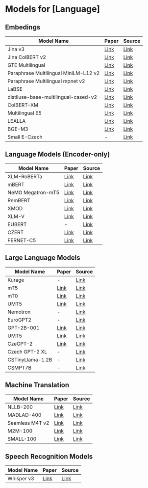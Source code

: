 # Models for [Language]

## Embedings

| Model Name | Paper | Source |
|------ | ----- | ---- |
| Jina v3 | [Link](https://arxiv.org/abs/2409.10173) | [Link](https://huggingface.co/jinaai/jina-embeddings-v3)|
| Jina ColBERT v2 | [Link](https://huggingface.co/papers/2408.16672) | [Link](https://huggingface.co/jinaai/jina-colbert-v2)|
| GTE Multilingual | [Link](https://arxiv.org/pdf/2407.19669) | [Link](https://huggingface.co/Alibaba-NLP/gte-multilingual-base) |
| Paraphrase Multilingual MiniLM-L12 v2 | [Link](https://huggingface.co/papers/1908.10084) | [Link](https://huggingface.co/sentence-transformers/paraphrase-multilingual-MiniLM-L12-v2) |
| Paraphrase Multilingual mpnet v2 | [Link](https://huggingface.co/papers/1908.10084) | [Link](https://huggingface.co/sentence-transformers/paraphrase-multilingual-mpnet-base-v2) |
| LaBSE | [Link](https://arxiv.org/abs/2007.01852) | [Link](https://huggingface.co/sentence-transformers/LaBSE) |
| distiluse-base-multilingual-cased-v2 | [Link](https://huggingface.co/papers/1908.10084) | [Link](https://huggingface.co/sentence-transformers/distiluse-base-multilingual-cased-v2) |
| ColBERT-XM | [Link](https://huggingface.co/papers/2402.15059) | [Link](https://huggingface.co/antoinelouis/colbert-xm) |
| Multilingual E5 | [Link](https://huggingface.co/papers/2402.05672) | [Link](https://huggingface.co/intfloat/multilingual-e5-large) |
| LEALLA | [Link](https://huggingface.co/papers/2302.08387) | [Link](https://huggingface.co/setu4993/LEALLA-base) |
| BGE-M3 | [Link](https://huggingface.co/papers/2402.03216) | [Link](https://huggingface.co/BAAI/bge-m3) |
| Small E-Czech | - | [Link](https://huggingface.co/Seznam/small-e-czech) |

## Language Models (Encoder-only)

| Model Name | Paper | Source |
|------ | ----- | ---- |
| XLM-RoBERTa | [Link](https://huggingface.co/papers/1911.02116) | [Link](https://huggingface.co/FacebookAI/xlm-roberta-base) |
| mBERT | [Link](https://huggingface.co/papers/1810.04805) | [Link](https://huggingface.co/google-bert/bert-base-multilingual-uncased) |
| NeMO Megatron-mT5 | [Link](https://arxiv.org/pdf/1909.08053) | [Link](https://huggingface.co/nvidia/nemo-megatron-mt5-3B) |
| RemBERT | [Link](https://huggingface.co/papers/2010.12821) | [Link](https://huggingface.co/google/rembert) |
| XMOD | [Link](https://aclanthology.org/2022.naacl-main.255/) | [Link](https://huggingface.co/facebook/xmod-base) |
| XLM-V | [Link](https://huggingface.co/papers/2301.10472) | [Link](https://huggingface.co/facebook/xlm-v-base) |
| EUBERT | - | [Link](https://huggingface.co/EuropeanParliament/EUBERT) |
| CZERT | [Link](https://aclanthology.org/2021.ranlp-1.149) | [Link](https://huggingface.co/UWB-AIR/Czert-A-base-uncased) |
| FERNET-C5 | [Link](https://link.springer.com/chapter/10.1007/978-3-030-89579-2_3) | [Link](https://huggingface.co/fav-kky/FERNET-C5) |

## Large Language Models

| Model Name | Paper | Source |
|------ | ----- | ---- |
| Kurage | - | [Link](https://huggingface.co/lightblue/kurage-multilingual) |
| mT5 | [Link](https://huggingface.co/papers/2010.11934) | [Link](https://huggingface.co/google/mt5-base) |
| mT0 | [Link](https://huggingface.co/papers/2211.01786) | [Link](https://huggingface.co/bigscience/mt0-xxl) |
| UMT5 | [Link](https://openreview.net/forum?id=kXwdL1cWOAi) | [Link](https://huggingface.co/google/umt5-xl) |
| Nemotron | - | [Link](https://huggingface.co/nvidia/nemotron-3-8b-base-4k) |
| EuroGPT2 | - | [Link](https://huggingface.co/DFKI-SLT/eurogpt2) |
| GPT-2B-001 | [Link](https://huggingface.co/papers/1909.08053) | [Link](https://huggingface.co/nvidia/GPT-2B-001) |
| UMT5 | [Link](https://openreview.net/forum?id=kXwdL1cWOAi) | [Link](https://huggingface.co/google/umt5-base) |
| CzeGPT-2 | [Link](https://ieeexplore.ieee.org/document/10453575) | [Link](https://huggingface.co/MU-NLPC/CzeGPT-2) |
| Czech GPT-2 XL | - | [Link](https://huggingface.co/BUT-FIT/Czech-GPT-2-XL-133k) |
| CSTinyLlama-1.2B | - | [Link](https://huggingface.co/BUT-FIT/CSTinyLlama-1.2B) |
| CSMPT7B | - | [Link](https://huggingface.co/BUT-FIT/csmpt7b) |

## Machine Translation

| Model Name | Paper | Source |
|------ | ----- | ---- |
| NLLB-200 | [Link](https://arxiv.org/abs/2207.04672) | [Link](https://huggingface.co/facebook/nllb-200-3.3B) |
| MADLAD-400 | [Link](https://huggingface.co/papers/2309.04662) | [Link](https://huggingface.co/google/madlad400-3b-mt) |
| Seamless M4T v2 | [Link](https://huggingface.co/papers/2312.05187) | [Link](https://huggingface.co/facebook/seamless-m4t-v2-large) |
| M2M-100 | [Link](https://huggingface.co/papers/2010.11125) | [Link](https://huggingface.co/facebook/m2m100_1.2B) |
| SMALL-100 | [Link](https://huggingface.co/papers/2210.11621) | [Link](https://huggingface.co/alirezamsh/small100) |

## Speech Recognition Models

| Model Name | Paper | Source |
|------ | ----- | ---- |
| Whisper v3 | [Link](https://huggingface.co/papers/2212.04356) | [Link](https://huggingface.co/openai/whisper-large-v3) |
